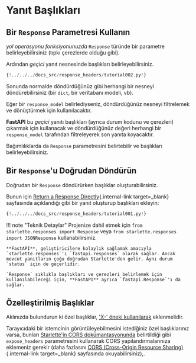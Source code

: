 # Yanıt Başlıkları

## Bir `Response` Parametresi Kullanın

*yol operasyonu fonksiyonunuzda* `Response` türünde bir parametre belirleyebilirsiniz (tıpkı çerezlerde olduğu gibi).

Ardından *geçici* yanıt nesnesinde başlıkları belirleyebilirsiniz.

```Python hl_lines="1  7-8"
{!../../../docs_src/response_headers/tutorial002.py!}
```

Sonunda normalde döndürdüğünüz gibi herhangi bir nesneyi döndürebilirsiniz (bir `dict`, bir veritabanı modeli, vb).

Eğer bir `response_model` belirlediyseniz, döndürdüğünüz nesneyi filtrelemek ve dönüştürmek için kullanılacaktır.

**FastAPI** bu *geçici* yanıtı başlıkları (ayrıca durum kodunu ve çerezleri) çıkarmak için kullanacak ve döndürdüğünüz değeri herhangi bir `response_model` tarafından filtreleyerek son yanıta koyacaktır.

Bağımlılıklarda da `Response` parametresini belirtebilir ve başlıkları belirleyebilirsiniz.

## Bir `Response`'u Doğrudan Döndürün

Doğrudan bir `Response` döndürürken başlıklar oluşturabilirsiniz.

Bunun için [Return a Response Directly](response-directly.md){.internal-link target=_blank} sayfasında açıklandığı gibi bir yanıt oluşturup başlıkları ekleyin:

```Python hl_lines="10-12"
{!../../../docs_src/response_headers/tutorial001.py!}
```

!!! note "Teknik Detaylar"
    Projenize dahil etmek için `from starlette.responses import Response` veya `from starlette.responses import JSONResponse` kullanabilirsiniz.

    **FastAPI**, geliştiricilere kolaylık sağlamak amacıyla `starlette.responses`'ı `fastapi.responses` olarak sağlar. Ancak mevcut yanıtların çoğu doğrudan Starlette'den gelir. Aynı durum `status` için de geçerlidir.

    `Response` sıklıkla başlıkları ve çerezleri belirlemek için kullanılabileceği için, **FastAPI** ayrıca `fastapi.Response`'ı da sağlar.

## Özelleştirilmiş Başlıklar

Aklınızda bulundurun ki özel başlıklar, <a href="https://developer.mozilla.org/en-US/docs/Web/HTTP/Headers" class="external-link" target="_blank">'X-' öneki kullanılarak</a> eklenmelidir.

Tarayıcıdaki bir istemcinin görüntüleyebilmesini istediğiniz özel başlıklarınız varsa, bunları <a href="https://www.starlette.io/middleware/#corsmiddleware" class="external-link" target="_blank">Starlette'in CORS dokümantasyonunda</a> belirtildiği gibi  `expose_headers` parametresini kullanarak CORS yapılandırmalarınıza eklemeniz gerekir (daha fazlasını [CORS (Cross-Origin Resource Sharing)](../tutorial/cors.md){.internal-link target=_blank} sayfasında okuyabilirsiniz),.
